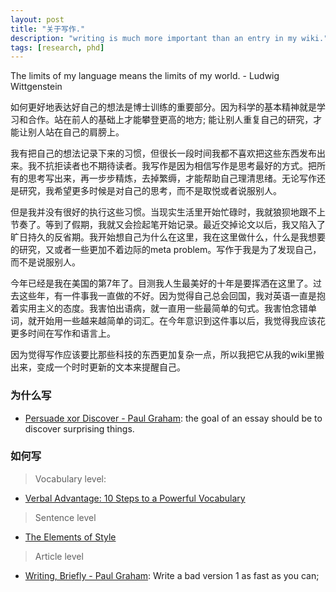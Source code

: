 ```yaml
---
layout: post
title: "关于写作."
description: "writing is much more important than an entry in my wiki."
tags: [research, phd]
---
```



The limits of my language means the limits of my world. - Ludwig Wittgenstein

如何更好地表达好自己的想法是博士训练的重要部分。因为科学的基本精神就是学习和合作。站在前人的基础上才能攀登更高的地方; 能让别人重复自己的研究，才能让别人站在自己的肩膀上。

我有把自己的想法记录下来的习惯，但很长一段时间我都不喜欢把这些东西发布出来。我不抗拒读者也不期待读者。我写作是因为相信写作是思考最好的方式。把所有的思考写出来，再一步步精炼，去掉繁缛，才能帮助自己理清思绪。无论写作还是研究，我希望更多时候是对自己的思考，而不是取悦或者说服别人。

但是我并没有很好的执行这些习惯。当现实生活里开始忙碌时，我就狼狈地跟不上节奏了。等到了假期，我就又会捡起笔开始记录。最近交掉论文以后，我又陷入了旷日持久的反省期。我开始想自己为什么在这里，我在这里做什么，什么是我想要的研究，又或者一些更加不着边际的meta problem。写作于我是为了发现自己，而不是说服别人。

今年已经是我在美国的第7年了。目测我人生最美好的十年是要挥洒在这里了。过去这些年，有一件事我一直做的不好。因为觉得自己总会回国，我对英语一直是抱着实用主义的态度。我害怕出语病，就一直用一些最简单的句式。我害怕念错单词，就开始用一些越来越简单的词汇。在今年意识到这件事以后，我觉得我应该花更多时间在写作和语言上。

因为觉得写作应该要比那些科技的东西更加复杂一点，所以我把它从我的wiki里搬出来，变成一个时时更新的文本来提醒自己。



### 为什么写

> 
- [Persuade xor Discover - Paul Graham](): the goal of an essay should be to discover surprising things.



### 如何写
> Vocabulary level:
- [Verbal Advantage: 10 Steps to a Powerful Vocabulary](https://www.amazon.com/Verbal-Advantage-Steps-Powerful-Vocabulary/dp/0375709320)

> Sentence level
- [The Elements of Style](http://www.jlakes.org/ch/web/The-elements-of-style.pdf)

> Article level
- [Writing, Briefly - Paul Graham](http://www.paulgraham.com/writing44.html): Write a bad version 1 as fast as you can;
